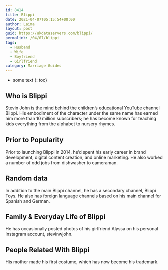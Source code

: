 ```yaml
---
id: 8414
title: Blippi
date: 2021-04-07T05:15:54+00:00
author: Laima
layout: post
guid: https://ukdataservers.com/blippi/
permalink: /04/07/blippi
tags:
  - Husband
  - Wife
  - Boyfriend
  - Girlfriend
category: Marriage Guides
---
```


* some text
{: toc}


## Who is Blippi
                  
                  
                  
Stevin John is the mind behind the children&#8217;s educational YouTube channel Blippi. His embodiment of the character under the same name has earned him more than 10 million subscribers; he has become known for teaching kids everything from the alphabet to nursery rhymes. 
                  
              
            
              
            
                
                
                
## Prior to Popularity
                  
                  
                  
Prior to launching Blippi in 2014, he&#8217;d spent his early career in brand development, digital content creation, and online marketing. He also worked a number of odd jobs from dishwasher to cameraman. 
                  
              
            
              
            
                
                
                
## Random data
                  
                  
                  
In addition to the main Blippi channel, he has a secondary channel, Blippi Toys. He also has foreign language channels based on his main channel for Spanish and German. 
                  
              
            
              
            
                
                
                
## Family & Everyday Life of Blippi
                  
                  
                  
He has occasionally posted photos of his girlfriend Alyssa on his personal Instagram account, stevinwjohn. 
                  
              
            
              
            
                
                
                
## People Related With Blippi
                  
                  
                  
His mother made his first costume, which has now become his trademark. 
                  
              
            
              
            
                
              
            
              
              
            
            
              
            
          
          
          
